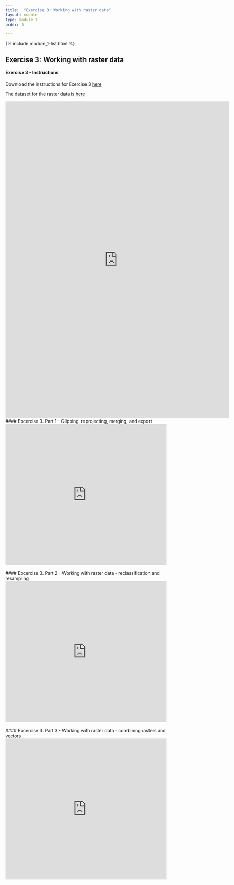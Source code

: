 ```yaml
---
title:  "Exercise 3: Working with raster data"
layout: module
type: module_1
order: 5

---
```


{% include module_1-list.html %}

## Exercise 3: Working with raster data

<style>

.responsive-wrap iframe{ max-width: 100%;}

</style>

#### Exercise 3 - Instructions

Download the instructions for Exercise 3 [here](https://drive.google.com/file/d/1S_2B-0AmiLXE4lkQCzCDvP-O3jD9bwtH/view?usp=sharing)

The dataset for the raster data is [here](https://drive.google.com/file/d/1C2h3ucnMh43heEx9OUflGoACoD0am37A/view?usp=sharing)

<iframe src="https://drive.google.com/file/d/1zq1ymzdhkC8MP0_5f_4QbJTXzAHyOJEd/preview" frameborder="0" width="700" height="990" allowfullscreen="true" mozallowfullscreen="true" webkitallowfullscreen="true"></iframe>

<br>
#### Excercise 3. Part 1 - Clipping, reprojecting, merging, and export

<div class="responsive-wrap">
<iframe src="https://drive.google.com/file/d/1vI13YZjvkeeonEzFd_O5MLrtyEXtuFk8/preview" frameborder="0" width="1100" height="440" allowfullscreen="true" mozallowfullscreen="true" webkitallowfullscreen="true"></iframe>
</div>
<br>
#### Excercise 3. Part 2 - Working with raster data - reclassification and resampling 

<div class="responsive-wrap">
<iframe src="https://drive.google.com/file/d/1iVb-mgj9j7iZ6Gv7s8tdzZj4w6eoAJK0/preview" frameborder="0" width="1100" height="440" allowfullscreen="true" mozallowfullscreen="true" webkitallowfullscreen="true"></iframe>
</div>
<br>
#### Excercise 3. Part 3 - Working with raster data - combining rasters and vectors

<div class="responsive-wrap">
<iframe src="https://drive.google.com/file/d/1OHOxWv1e3HaeqInTIoHPZw-cGIUREzRf/preview" frameborder="0" width="1100" height="440" allowfullscreen="true" mozallowfullscreen="true" webkitallowfullscreen="true"></iframe>
</div>

